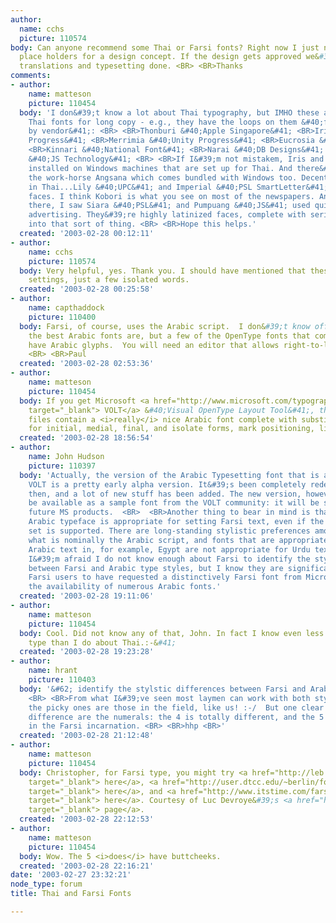 ```yaml
---
author:
  name: cchs
  picture: 110574
body: Can anyone recommend some Thai or Farsi fonts? Right now I just need them as
  place holders for a design concept. If the design gets approved we&#39;ll get actual
  translations and typesetting done. <BR> <BR>Thanks
comments:
- author:
    name: matteson
    picture: 110454
  body: 'I don&#39;t know a lot about Thai typography, but IMHO these are some decent
    Thai fonts for long copy - e.g., they have the loops on them &#40;font followed
    by vendor&#41;: <BR> <BR>Thonburi &#40;Apple Singapore&#41; <BR>Iris &#40;Unity
    Progress&#41; <BR>Merrimia &#40;Unity Progress&#41; <BR>Eucrosia &#40;Unity Progress&#41;
    <BR>Kinnari &#40;National Font&#41; <BR>Narai &#40;DB Designs&#41; <BR>Charnchai
    &#40;JS Technology&#41; <BR> <BR>If I&#39;m not mistakem, Iris and Eucrosia are
    installed on Windows machines that are set up for Thai. And there&#39;s always
    the work-horse Angsana which comes bundled with Windows too. Decent headline fonts
    in Thai...Lily &#40;UPC&#41; and Imperial &#40;PSL SmartLetter&#41; are &#34;sans&#34;-style
    faces. I think Kobori is what you see on most of the newspapers. And when I was
    there, I saw Siara &#40;PSL&#41; and Pumpuang &#40;JS&#41; used quite a bit in
    advertising. They&#39;re highly latinized faces, complete with serifs if you&#39;re
    into that sort of thing. <BR> <BR>Hope this helps.'
  created: '2003-02-28 00:12:11'
- author:
    name: cchs
    picture: 110574
  body: Very helpful, yes. Thank you. I should have mentioned that these are not text
    settings, just a few isolated words.
  created: '2003-02-28 00:25:58'
- author:
    name: capthaddock
    picture: 110400
  body: Farsi, of course, uses the Arabic script.  I don&#39;t know off-hand what
    the best Arabic fonts are, but a few of the OpenType fonts that come with Windows
    have Arabic glyphs.  You will need an editor that allows right-to-left text input.
    <BR> <BR>Paul
  created: '2003-02-28 02:53:36'
- author:
    name: matteson
    picture: 110454
  body: If you get Microsoft <a href="http://www.microsoft.com/typography/developers/volt/default.htm?fname=%20&amp;fsize="
    target="_blank"> VOLT</a> &#40;Visual OpenType Layout Tool&#41;, the supplemental
    files contain a <i>really</i> nice Arabic font complete with substitution tables
    for initial, medial, final, and isolate forms, mark positioning, ligatures, etc.
  created: '2003-02-28 18:56:54'
- author:
    name: John Hudson
    picture: 110397
  body: 'Actually, the version of the Arabic Typesetting font that is available with
    VOLT is a pretty early alpha version. It&#39;s been completely redesigned since
    then, and a lot of new stuff has been added. The new version, however, will not
    be available as a sample font from the VOLT community: it will be shipping with
    future MS products.  <BR>  <BR>Another thing to bear in mind is that not every
    Arabic typeface is appropriate for setting Farsi text, even if the Farsi character
    set is supported. There are long-standing stylistic preferences among users of
    what is nominally the Arabic script, and fonts that are appropriate for use in
    Arabic text in, for example, Egypt are not appropriate for Urdu text in Pakistan.
    I&#39;m afraid I do not know enough about Farsi to identify the stylstic differences
    between Farsi and Arabic type styles, but I know they are significant enough for
    Farsi users to have requested a distinctively Farsi font from Microsoft, despite
    the availability of numerous Arabic fonts.'
  created: '2003-02-28 19:11:06'
- author:
    name: matteson
    picture: 110454
  body: Cool. Did not know any of that, John. In fact I know even less about Arabic
    type than I do about Thai.:-&#41;
  created: '2003-02-28 19:23:28'
- author:
    name: hrant
    picture: 110403
  body: '&#62; identify the stylstic differences between Farsi and Arabic type styles
    <BR> <BR>From what I&#39;ve seen most laymen can work with both styles fine -
    the picky ones are those in the field, like us! :-/  But one clear functional
    difference are the numerals: the 4 is totally different, and the 5 has... buttcheaks
    in the Farsi incarnation. <BR> <BR>hhp <BR>'
  created: '2003-02-28 21:12:48'
- author:
    name: matteson
    picture: 110454
  body: Christopher, for Farsi type, you might try <a href="http://leb.net/pub/reader/incoming/win3/"
    target="_blank"> here</a>, <a href="http://user.dtcc.edu/~berlin/font/farsi.htm"
    target="_blank"> here</a>, and <a href="http://www.itstime.com/farsi/fonts.htm"
    target="_blank"> here</a>. Courtesy of Luc Devroye&#39;s <a href="http://cgm.cs.mcgill.ca/~luc/arab.html"
    target="_blank"> page</a>.
  created: '2003-02-28 22:12:53'
- author:
    name: matteson
    picture: 110454
  body: Wow. The 5 <i>does</i> have buttcheeks.
  created: '2003-02-28 22:16:21'
date: '2003-02-27 23:32:21'
node_type: forum
title: Thai and Farsi Fonts

---
```

